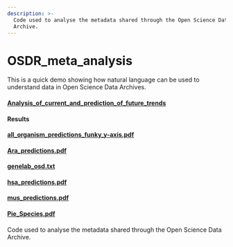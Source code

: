```yaml
---
description: >-
  Code used to analyse the metadata shared through the Open Science Data
  Archive.
---
```


# OSDR\_meta\_analysis

This is a quick demo showing how natural language can be used to understand data in Open Science Data Archives.

####

#### [Analysis\_of\_current\_and\_prediction\_of\_future\_trends](https://github.com/ISSOP/OSDR\_meta\_analysis/blob/main/Analysis\_of\_current\_and\_prediction\_of\_future\_trends)

#### Results

#### [all\_organism\_predictions\_funky\_y-axis.pdf](https://github.com/ISSOP/OSDR\_meta\_analysis/blob/main/all\_organism\_predictions\_funky\_y-axis.pdf)

#### [Ara\_predictions.pdf](https://github.com/ISSOP/OSDR\_meta\_analysis/blob/main/Ara\_predictions.pdf)

#### [genelab\_osd.txt](https://github.com/ISSOP/OSDR\_meta\_analysis/blob/main/genelab\_osd.txt)

#### [hsa\_predictions.pdf](https://github.com/ISSOP/OSDR\_meta\_analysis/blob/main/hsa\_predictions.pdf)

#### [mus\_predictions.pdf](https://github.com/ISSOP/OSDR\_meta\_analysis/blob/main/mus\_predictions.pdf)

#### [Pie\_Species.pdf](https://github.com/ISSOP/OSDR\_meta\_analysis/blob/main/Pie\_Species.pdf)

####

Code used to analyse the metadata shared through the Open Science Data Archive.&#x20;
